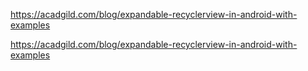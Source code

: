 https://acadgild.com/blog/expandable-recyclerview-in-android-with-examples


https://acadgild.com/blog/expandable-recyclerview-in-android-with-examples
